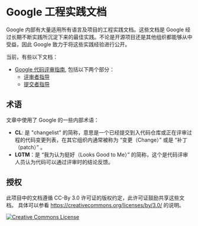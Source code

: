 # Google 工程实践文档

Google 内部有大量适用所有语言及项目的工程实践文档。这些文档是 Google 经过长期不断实践所沉淀下来的最佳实践。不论是开源项目还是其他组织都能够从中受益，因此 Google 致力于将这些实践经验进行公开。

当前，有些以下文档：

* [Google 代码评审指南](review/index.md), 包括以下两个部分：
    * [评审者指导](review/reviewer/index.md)
    * [提交者指导](review/developer/index.md)

## 术语

文章中使用了 Google 的一些内部术语：

*   **CL**: 是 "changelist" 的简称，意思是一个已经提交到入代码仓库或正在评审过程的代码变更列表，在其它组织内通常被称为 “变更（Change）” 或是 “补丁（patch）” 。
*   **LGTM**：是 “我为认为挺好（Looks Good to Me）” 的简称，这个是代码评审人员认为代码可以通过评审时的结论反馈。

## 授权

此项目中的文档遵循 CC-By 3.0 许可证的版权约定，此许可证鼓励共享这些文档。 具体可以参看 <https://creativecommons.org/licenses/by/3.0/> 的说明。

<a rel="license" href="https://creativecommons.org/licenses/by/3.0/"><img alt="Creative Commons License" style="border-width:0" src="https://i.creativecommons.org/l/by/3.0/88x31.png" /></a>


